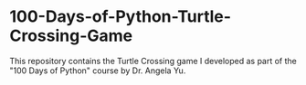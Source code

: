 # 100-Days-of-Python-Turtle-Crossing-Game
This repository contains the Turtle Crossing game I developed as part of the "100 Days of Python" course by Dr. Angela Yu.

